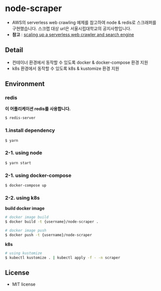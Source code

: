 # node-scraper

- AWS의 serverless web crawling 예제를 참고하여 node & redis로 스크래퍼를 구현했습니다. 스크랩 대상 url은 서울시립대학교의 공지사항입니다.
- **참고** : [scaling up a serverless web crawler and search engine](https://aws.amazon.com/ko/blogs/architecture/scaling-up-a-serverless-web-crawler-and-search-engine/)

## Detail
- 컨테이너 환경에서 동작할 수 있도록 docker & docker-compose 환경 지원
- k8s 환경에서 동작할 수 있도록 k8s & kustomize 환경 지원


## Environment

### redis

**이 어플리케이션 redis를 사용합니다.** 

```bash
$ redis-server
```

### 1.install dependency
```bash
$ yarn
```

### 2-1. using node

```bash
$ yarn start
```

### 2-1. using docker-compose

```bash
$ docker-compose up
```

### 2-2. using k8s

**build docker image**

```bash
# docker image build
$ docker build -t {username}/node-scraper .
```

```bash
# docker image push
$ docker push -t {username}/node-scraper
```

**k8s**

```bash
# using kustomize
$ kubectl kustomize . | kubectl apply -f - -n scraper
```

## License

- MIT license
